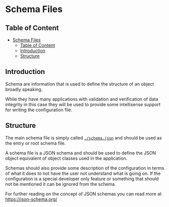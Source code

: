 # Schema Files

## Table of Content

<!-- TOC -->

* [Schema Files](#schema-files)
    * [Table of Content](#table-of-content)
    * [Introduction](#introduction)
    * [Structure](#structure)

<!-- TOC -->

## Introduction

Schema are information that is used to define the structure of an object broadly speaking.

While they have many applications with validation and verification of data integrity in this case they will be used to
provide some intellisense support for writing the configuration file.

## Structure

The main schema file is simply called [`./schema.json`](/docs/Schemas/schema.json) and should be used as the entry or
root schema file.

A schema file is a JSON schema and should be used to define the JSON object equivalent of object classes used in the
application.

Schemas should also provide some description of the configuration in terms of what it does to not have the user not
understand what is going on.
If the configuration is a special developer only feature or something that should not be mentioned it can be ignored
from the schema.

For further reading on the concept of JSON schemas you can read more at https://json-schema.org/